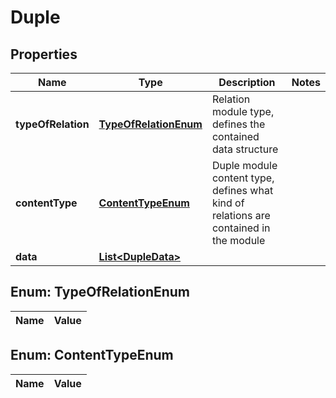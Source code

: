 
# Duple

## Properties
Name | Type | Description | Notes
------------ | ------------- | ------------- | -------------
**typeOfRelation** | [**TypeOfRelationEnum**](#TypeOfRelationEnum) | Relation module type, defines the contained data structure | 
**contentType** | [**ContentTypeEnum**](#ContentTypeEnum) | Duple module content type, defines what kind of relations are contained in the module | 
**data** | [**List&lt;DupleData&gt;**](DupleData.md) |  | 


<a name="TypeOfRelationEnum"></a>
## Enum: TypeOfRelationEnum
Name | Value
---- | -----


<a name="ContentTypeEnum"></a>
## Enum: ContentTypeEnum
Name | Value
---- | -----




